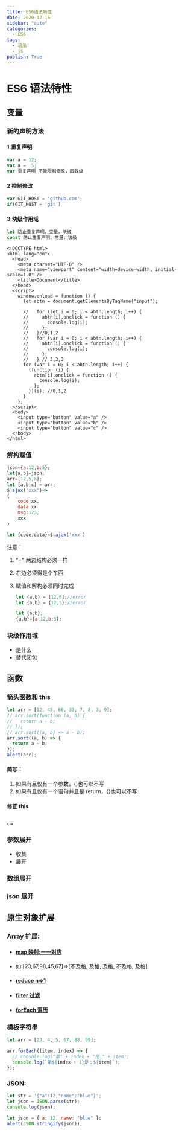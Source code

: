 ```yaml
---
title: ES6语法特性
date: 2020-12-15
sidebar: "auto"
categories:
  - ES6
tags:
  - 语法
  - js
publish: True
---
```


# ES6 语法特性

## 变量

### 新的声明方法

#### 1.重复声明

```javascript
var a = 12;
var a =  5;
var 重复声明 不能限制修改，函数级
```

#### 2 控制修改

```js
var GIT_HOST = 'github.com';
if(GIT_HOST = 'git')
```

#### 3.块级作用域

```javascript
let 防止重复声明，变量，块级
const 防止重复声明，常量，块级
```

```js和html
<!DOCTYPE html>
<html lang="en">
  <head>
    <meta charset="UTF-8" />
    <meta name="viewport" content="width=device-width, initial-scale=1.0" />
    <title>Document</title>
  </head>
  <script>
    window.onload = function () {
      let abtn = document.getElementsByTagName("input");

      //   for (let i = 0; i < abtn.length; i++) {
      //     abtn[i].onclick = function () {
      //       console.log(i);
      //     };
      //   }//0,1,2
      //   for (var i = 0; i < abtn.length; i++) {
      //     abtn[i].onclick = function () {
      //       console.log(i);
      //     };
      //   } // 3,3,3
      for (var i = 0; i < abtn.length; i++) {
        (function (i) {
          abtn[i].onclick = function () {
            console.log(i);
          };
        })(i); //0,1,2
      }
    };
  </script>
  <body>
    <input type="button" value="a" />
    <input type="button" value="b" />
    <input type="button" value="c" />
  </body>
</html>
```

### 解构赋值

```js
json={a:12,b:5};
let{a,b}=json;
arr=[12,5,8];
let [a,b,c] = arr;
$.ajax('xxx')=>
{
	code:xx,
	data:xx
	msg:123,
	xxx
}

let {code,data}=$.ajax('xxx')
```

注意：

1. "=" 两边结构必须一样

2. 右边必须得是个东西

3. 赋值和解构必须同时完成

   ```js
   let {a,b} = [12,6];//error
   let {a,b} = {12,5};//error

   let {a,b};
   {a,b}={a:12,b:5};
   ```

### 块级作用域

- 是什么
- 替代闭包

## 函数

### 箭头函数和 this

```js
let arr = [12, 45, 66, 33, 7, 8, 3, 9];
// arr.sort(function (a, b) {
//   return a - b;
// });
// arr.sort((a, b) => a - b);
arr.sort((a, b) => {
  return a - b;
});
alert(arr);
```

#### 简写：

1. 如果有且仅有一个参数，()也可以不写
2. 如果有且仅有一个语句并且是 return，{}也可以不写

#### 修正 this

### ...

### 参数展开

- 收集
- 展开

### 数组展开

### json 展开

## 原生对象扩展

### Array 扩展:

- #### <u>map 映射:一一对应</u>

- 如:[23,67,98,45,67]=>[不及格, 及格, 及格, 不及格, 及格]

- #### <u>reduce n=>1</u>

- #### <u>filter 过滤</u>

- #### <u>forEach 遍历</u>

### 模板字符串

```js
let arr = [23, 4, 5, 67, 88, 99];

arr.forEach((item, index) => {
  // console.log("第" + index + "是:" + item);
  console.log(`第${index + 1}是：${item}`);
});
```

### JSON:

```js
let str = '{"a":12,"name":"blue"}';
let json = JSON.parse(str);
console.log(json);

let json = { a: 12, name: "blue" };
alert(JSON.stringify(json));
```
